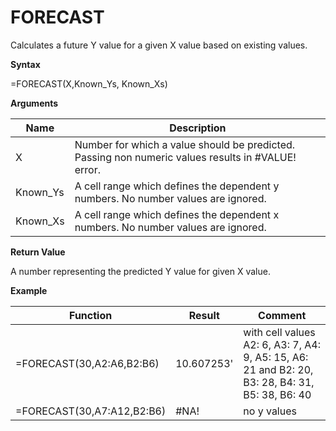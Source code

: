 # FORECAST

Calculates a future Y value for a given X value based on existing
values.

**Syntax**

=FORECAST(X,Known\_Ys, Known\_Xs)

**Arguments**

| Name      | Description                                                                                         |
|-----------|-----------------------------------------------------------------------------------------------------|
| X         | Number for which a value should be predicted. Passing non numeric values results in \#VALUE! error. |
| Known\_Ys | A cell range which defines the dependent y numbers. No number values are ignored.                   |
| Known\_Xs | A cell range which defines the dependent x numbers. No number values are ignored.                   |

**Return Value**

A number representing the predicted Y value for given X value.

**Example**

| Function                   | Result     | Comment                                                                                         |
|----------------------------|------------|-------------------------------------------------------------------------------------------------|
| =FORECAST(30,A2:A6,B2:B6)  | 10.607253' | with cell values A2: 6, A3: 7, A4: 9, A5: 15, A6: 21 and B2: 20, B3: 28, B4: 31, B5: 38, B6: 40 |
| =FORECAST(30,A7:A12,B2:B6) | \#NA!      | no y values                                                                                     |
